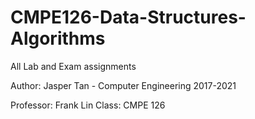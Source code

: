 # CMPE126-Data-Structures-Algorithms

All Lab and Exam assignments

Author: Jasper Tan - Computer Engineering 2017-2021

Professor: Frank Lin 
Class: CMPE 126
